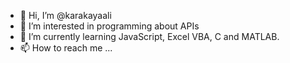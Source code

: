 - 👋 Hi, I’m @karakayaali
- 👀 I’m interested in programming about APIs
- 🌱 I’m currently learning JavaScript, Excel VBA, C and MATLAB.
- 📫 How to reach me ...

<!---
karakayaali/karakayaali is a ✨ special ✨ repository because its `README.md` (this file) appears on your GitHub profile.
You can click the Preview link to take a look at your changes.
--->
